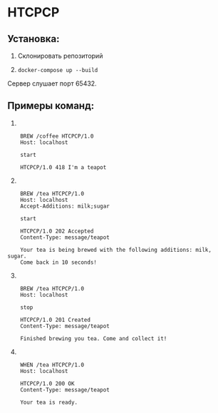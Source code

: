 # HTCPCP

## Установка:

1. Склонировать репозиторий

2. `docker-compose up --build`

Сервер слушает порт 65432.

## Примеры команд:

1.

        BREW /coffee HTCPCP/1.0
        Host: localhost

        start

        HTCPCP/1.0 418 I'm a teapot
   
2.

        BREW /tea HTCPCP/1.0
        Host: localhost
        Accept-Additions: milk;sugar

        start

        HTCPCP/1.0 202 Accepted
        Content-Type: message/teapot

        Your tea is being brewed with the following additions: milk, sugar.
        Come back in 10 seconds!

3.

        BREW /tea HTCPCP/1.0
        Host: localhost

        stop

        HTCPCP/1.0 201 Created
        Content-Type: message/teapot

        Finished brewing you tea. Come and collect it!

4.

        WHEN /tea HTCPCP/1.0
        Host: localhost

        HTCPCP/1.0 200 OK
        Content-Type: message/teapot

        Your tea is ready.
